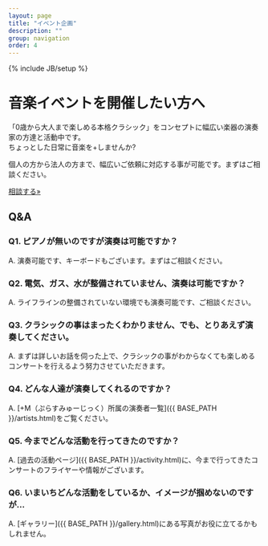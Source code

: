 ```yaml
---
layout: page
title: "イベント企画"
description: ""
group: navigation
order: 4
---
```

{% include JB/setup %}

# 音楽イベントを開催したい方へ

「0歳から大人まで楽しめる本格クラシック」をコンセプトに幅広い楽器の演奏家の方達と活動中です。  
ちょっとした日常に音楽を+しませんか?

個人の方から法人の方まで、幅広いご依頼に対応する事が可能です。まずはご相談ください。
<p><a class="btn btn-info" href="{{ BASE_PATH }}/contact.html" role="button">相談する»</a></p>

## Q&A

### Q1. ピアノが無いのですが演奏は可能ですか？  
A. 演奏可能です、キーボードもございます。まずはご相談ください。

### Q2. 電気、ガス、水が整備されていません、演奏は可能ですか？  
A. ライフラインの整備されていない環境でも演奏可能です、ご相談ください。

### Q3. クラシックの事はまったくわかりません、でも、とりあえず演奏してください。  
A. まずは詳しいお話を伺った上で、クラシックの事がわからなくても楽しめるコンサートを行えるよう努力させていただきます。

### Q4. どんな人達が演奏してくれるのですか？  
A. [+M（ぷらすみゅーじっく）所属の演奏者一覧]({{ BASE_PATH }}/artists.html)をご覧ください。

<!-- <p><a class="btn btn-info" href="{{ BASE_PATH }}/artists.html" role="button">所属アーティストを見る»</a></p> -->

### Q5. 今までどんな活動を行ってきたのですか？  
A. [過去の活動ページ]({{ BASE_PATH }}/activity.html)に、今まで行ってきたコンサートのフライヤーや情報がございます。

### Q6. いまいちどんな活動をしているか、イメージが掴めないのですが…
A. [ギャラリー]({{ BASE_PATH }}/gallery.html)にある写真がお役に立てるかもしれません。

<!-- <p><a class="btn btn-info" href="{{ BASE_PATH }}/activity.html" role="button">過去の活動を見る»</a></p> -->